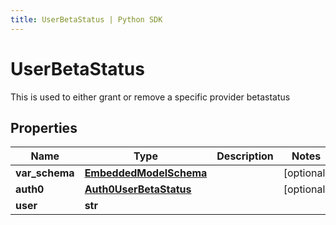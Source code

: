 ```yaml
---
title: UserBetaStatus | Python SDK
---
```


# UserBetaStatus

This is used to either grant or remove a specific provider betastatus

## Properties

Name | Type | Description | Notes
------------ | ------------- | ------------- | -------------
**var_schema** | [**EmbeddedModelSchema**](EmbeddedModelSchema) |  | [optional] 
**auth0** | [**Auth0UserBetaStatus**](Auth0UserBetaStatus) |  | [optional] 
**user** | **str** |  | 



